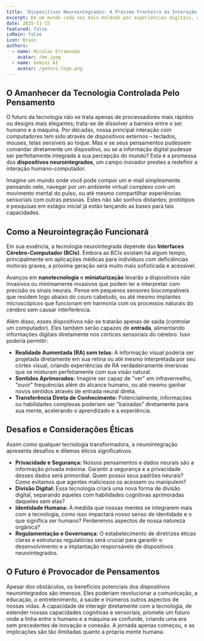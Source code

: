 ```yaml
---
title: 'Dispositivos Neurointegrados: A Próxima Fronteira da Interação Humano-Computador'
excerpt: Em um mundo cada vez mais moldado por experiências digitais, a integração definitiva da tecnologia com a consciência humana não é mais ficção científica. Estamos na cúspide de uma revolução onde o pensamento se torna interface e a realidade se entrelaça com o virtual.
date: 2035-11-15
featured: false
isMain: false
icon: Brain
authors:
  - name: Nicolas Erramuspe
    avatar: /me.jpeg
  - name: Gemini AI
    avatar: /gemini-logo.png
---
```


## O Amanhecer da Tecnologia Controlada Pelo Pensamento

O futuro da tecnologia não se trata apenas de processadores mais rápidos ou designs mais elegantes; trata-se de dissolver a barreira entre o ser humano e a máquina. Por décadas, nossa principal interação com computadores tem sido através de dispositivos externos – teclados, mouses, telas sensíveis ao toque. Mas e se seus pensamentos pudessem comandar diretamente um dispositivo, ou se a informação digital pudesse ser perfeitamente integrada à sua percepção do mundo? Esta é a promessa dos **dispositivos neurointegrados**, um campo inovador prestes a redefinir a interação humano-computador.

Imagine um mundo onde você pode compor um e-mail simplesmente pensando nele, navegar por um ambiente virtual complexo com um movimento mental do pulso, ou até mesmo compartilhar experiências sensoriais com outras pessoas. Estes não são sonhos distantes; protótipos e pesquisas em estágio inicial já estão lançando as bases para tais capacidades.

## Como a Neurointegração Funcionará

Em sua essência, a tecnologia neurointegrada depende das **Interfaces Cérebro-Computador (BCIs)**. Embora as BCIs existam há algum tempo, principalmente em aplicações médicas para indivíduos com deficiências motoras graves, a próxima geração será muito mais sofisticada e acessível.

Avanços em **nanotecnologia** e **miniaturização** levarão a dispositivos não invasivos ou minimamente invasivos que podem ler e interpretar com precisão os sinais neurais. Pense em pequenos sensores biocompatíveis que residem logo abaixo do couro cabeludo, ou até mesmo implantes microscópicos que funcionam em harmonia com os processos naturais do cérebro sem causar interferência.

Além disso, esses dispositivos não se tratarão apenas de saída (controlar um computador). Eles também serão capazes de **entrada**, alimentando informações digitais diretamente nos córtices sensoriais do cérebro. Isso poderia permitir:

- **Realidade Aumentada (RA) sem telas:** A informação visual poderia ser projetada diretamente em sua retina ou até mesmo interpretada por seu córtex visual, criando experiências de RA verdadeiramente imersivas que se misturam perfeitamente com sua visão natural.
- **Sentidos Aprimorados:** Imagine ser capaz de "ver" em infravermelho, "ouvir" frequências além do alcance humano, ou até mesmo ganhar novos sentidos através de entrada neural direta.
- **Transferência Direta de Conhecimento:** Potencialmente, informações ou habilidades complexas poderiam ser "baixadas" diretamente para sua mente, acelerando o aprendizado e a experiência.

## Desafios e Considerações Éticas

Assim como qualquer tecnologia transformadora, a neurointegração apresenta desafios e dilemas éticos significativos.

- **Privacidade e Segurança:** Nossos pensamentos e dados neurais são a informação privada máxima. Garantir a segurança e a privacidade desses dados será primordial. Quem possui seus padrões neurais? Como evitamos que agentes maliciosos os acessem ou manipulem?
- **Divisão Digital:** Essa tecnologia criará uma nova forma de divisão digital, separando aqueles com habilidades cognitivas aprimoradas daqueles sem elas?
- **Identidade Humana:** À medida que nossas mentes se integrarem mais com a tecnologia, como isso impactará nosso senso de identidade e o que significa ser humano? Perderemos aspectos de nossa natureza orgânica?
- **Regulamentação e Governança:** O estabelecimento de diretrizes éticas claras e estruturas regulatórias será crucial para garantir o desenvolvimento e a implantação responsáveis de dispositivos neurointegrados.

## O Futuro é Provocador de Pensamentos

Apesar dos obstáculos, os benefícios potenciais dos dispositivos neurointegrados são imensos. Eles poderiam revolucionar a comunicação, a educação, o entretenimento, a saúde e inúmeros outros aspectos de nossas vidas. A capacidade de interagir diretamente com a tecnologia, de estender nossas capacidades cognitivas e sensoriais, promete um futuro onde a linha entre o humano e a máquina se confunde, criando uma era sem precedentes de inovação e conexão. A jornada apenas começou, e as implicações são tão ilimitadas quanto a própria mente humana.
